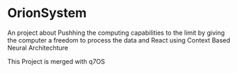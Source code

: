 # OrionSystem
An project about Pushhing the computing capabilities to the limit by giving the computer a freedom to process the data and React using Context Based Neural Architechture


This Project is merged with q7OS
